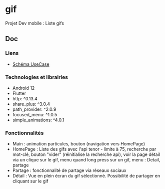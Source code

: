 # gif

Projet Dev mobile : Liste gifs

## Doc

### Liens
- [Schéma UseCase](https://drive.google.com/file/d/1CYod4Dvz7qaI1TaO_0MMA5KnimZ-Uuu7/view?usp=sharing)

### Technologies et librairies
- Android 12
- Flutter
- http: ^0.13.4
- share_plus: ^3.0.4 
- path_provider: ^2.0.9
- focused_menu: ^1.0.5
- simple_animations: ^4.0.1
  
### Fonctionnalités
- Main : animation particules, bouton (navigation vers HomePage)
- HomePage : Liste des gifs avec l'api tenor - limite à 75, recherche par mot-clé, bouton "vider" (réinitialise la recherche api), voir la page détail via un clique sur le gif, menu quand long press sur un gif, menu : Detail, partage
- Partage : fonctionnalité de partage via réseaux sociaux
- Détail : Vue en plein écran du gif sélectionné. Possibilité de partager en cliquant sur le gif
